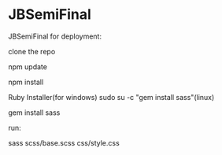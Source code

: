 # JBSemiFinal
JBSemiFinal
for deployment:
  
  clone the repo
  
  npm update
  
  npm install
  
  Ruby Installer(for windows) 
  sudo su -c "gem install sass"(linux)
  
  gem install sass
  
run:
  
  sass scss/base.scss css/style.css
